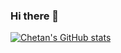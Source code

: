 ### Hi there 👋

[![Chetan's GitHub stats](https://github-readme-stats.vercel.app/api?username=chetan2309)](https://github.com/anuraghazra/github-readme-stats)

<!--
**chetan2309/chetan2309** is a ✨ _special_ ✨ repository because its `README.md` (this file) appears on your GitHub profile.

Here are some ideas to get you started:

- 🔭 I’m currently working on ...
- 🌱 I’m currently learning ...
- 👯 I’m looking to collaborate on ...
- 🤔 I’m looking for help with ...
- 💬 Ask me about ...
- 📫 How to reach me: ...
- 😄 Pronouns: ...
- ⚡ Fun fact: ...
-->
